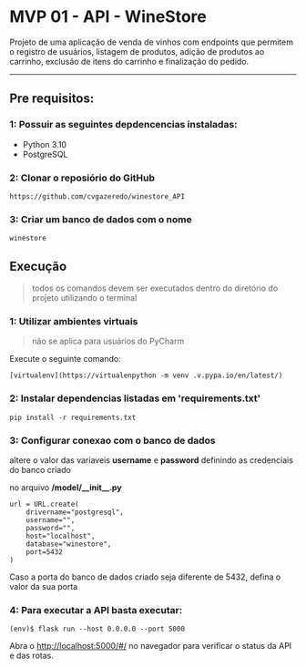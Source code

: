 # MVP 01 - API - WineStore

Projeto de uma aplicação de venda de vinhos com endpoints que permitem o registro de usuários, listagem de produtos, adição de produtos ao carrinho, exclusão de itens do carrinho e finalização do pedido.

---
## Pre requisitos: 

### 1: Possuir as seguintes depdencencias instaladas:
 + Python 3.10
 + PostgreSQL

### 2: Clonar o reposiório do GitHub
    https://github.com/cvgazeredo/winestore_API

### 3: Criar um banco de dados com o nome
    winestore

## Execução

> todos os comandos devem ser executados dentro do diretório do projeto utilizando o terminal

### 1: Utilizar ambientes virtuais 

> não se aplica para usuários do PyCharm

Execute o seguinte comando:
    
    [virtualenv](https://virtualenpython -m venv .v.pypa.io/en/latest/)

### 2: Instalar dependencias listadas em 'requirements.txt'
    
    pip install -r requirements.txt

### 3: Configurar conexao com o banco de dados

altere o valor das variaveis **username** e **password** definindo as credenciais do banco criado

no arquivo **/model/\_\_init__.py**
    
    url = URL.create(
        drivername="postgresql",
        username="",
        password="",
        host="localhost",
        database="winestore",
        port=5432
    )

Caso a porta do banco de dados criado seja diferente de 5432, defina o valor da sua porta 

### 4: Para executar a API basta executar:

```
(env)$ flask run --host 0.0.0.0 --port 5000
```

Abra o [http://localhost:5000/#/](http://localhost:5000/#/) no navegador para verificar o status da API e das rotas.
